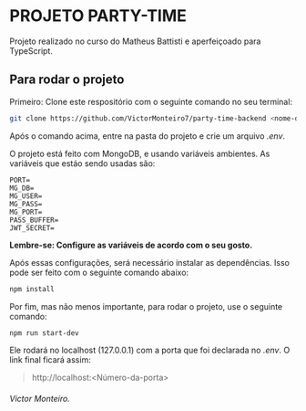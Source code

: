 # PROJETO PARTY-TIME

Projeto realizado no curso do Matheus Battisti e aperfeiçoado para TypeScript.

## Para rodar o projeto

Primeiro: Clone este respositório com o seguinte comando no seu terminal:

```bash
git clone https://github.com/VictorMonteiro7/party-time-backend <nome-da-pasta>
```

Após o comando acima, entre na pasta do projeto e crie um arquivo _.env_.

O projeto está feito com MongoDB, e usando variáveis ambientes. As variáveis que estáo sendo usadas são:

```
PORT=
MG_DB=
MG_USER=
MG_PASS=
MG_PORT=
PASS_BUFFER=
JWT_SECRET=
```

**Lembre-se: Configure as variáveis de acordo com o seu gosto.**

Após essas configurações, será necessário instalar as dependências. Isso pode ser feito com o seguinte comando abaixo:

```bash
npm install
```

Por fim, mas não menos importante, para rodar o projeto, use o seguinte comando:

```bash
npm run start-dev
```

Ele rodará no localhost (127.0.0.1) com a porta que foi declarada no _.env_.
O link final ficará assim:

> http://localhost:<Número-da-porta>

###### Victor Monteiro.
